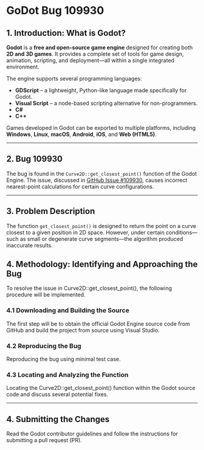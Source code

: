 # GoDot Bug 109930

## 1. Introduction: What is Godot?

**Godot** is a **free and open-source game engine** designed for creating both **2D and 3D games**. It provides a complete set of tools for game design, animation, scripting, and deployment—all within a single integrated environment.

The engine supports several programming languages:

- **GDScript** – a lightweight, Python-like language made specifically for Godot.
- **Visual Script** – a node-based scripting alternative for non-programmers.
- **C#**
- **C++**

Games developed in Godot can be exported to multiple platforms, including **Windows**, **Linux**, **macOS**, **Android**, **iOS**, and **Web (HTML5)**.

---

## 2. Bug 109930

The bug is found in the `Curve2D::get_closest_point()` function of the Godot Engine. The issue, discussed in [GitHub Issue #109930](https://github.com/godotengine/godot/issues/109930), causes incorrect nearest-point calculations for certain curve configurations.

---

## 3. Problem Description

The function `get_closest_point()` is designed to return the point on a curve closest to a given position in 2D space. However, under certain conditions—such as small or degenerate curve segments—the algorithm produced inaccurate results.

## 4. Methodology: Identifying and Approaching the Bug

To resolve the issue in Curve2D::get_closest_point(), the following procedure will be implemented.

### 4.1 Downloading and Building the Source

The first step will be to obtain the official Godot Engine source code from GitHub and build the project from source using Visual Studio.

### 4.2 Reproducing the Bug

Reproducing the bug using minimal test case.

### 4.3 Locating and Analyzing the Function

Locating the Curve2D::get_closest_point() function within the Godot source code and discuss several potential fixes.

---

## 4. Submitting the Changes
Read the Godot contributor guidelines and follow the instructions for submitting a pull request (PR).
